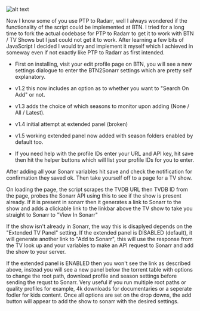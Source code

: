 ![alt text](https://ptpimg.me/s9yms4.png)

Now I know some of you use PTP to Radarr, well I always wondered if the functionality of the script could be implemented at BTN. I tried for a long time to fork the actual codebase for PTP to Radarr to get it to work with BTN / TV Shows but I just could not get it to work.
After learning a few bits of JavaScript I decided I would try and implement it myself which I achieved in someway even if not exactly like PTP to Radarr as first intended.

* First on installing, visit your edit profile page on BTN, you will see a new settings dialogue to enter the BTN2Sonarr settings which are pretty self explanatory.

* v1.2 this now includes an option as to whether you want to "Search On Add" or not.
* v1.3 adds the choice of which seasons to monitor upon adding (None / All / Latest).
* v1.4 initial attempt at extended panel (broken)
* v1.5 working extended panel now added with season folders enabled by default too.

* If you need help with the profile IDs enter your URL and API key, hit save then hit the helper buttons which will list your profile IDs for you to enter.

After adding all your Sonarr variables hit save and check the notification for confirmation they saved ok. Then take yourself off to a page for a TV show.

On loading the page, the script scrapes the TVDB URL then TVDB ID from the page, probes the Sonarr API using this to see if the show is present already.
If it is present in sonarr then it generates a link to Sonarr to the show and adds a clickable link to the linkbar above the TV show to take you straight to Sonarr to "View In Sonarr"

If the show isn't already in Sonarr, the way this is disaplyed depends on the "Extended TV Panel" setting.
If the extended panel is DISABLED (default), it will generate another link to "Add to Sonarr", this will use the response from the TV look up and your variables to make an API request to Sonarr and add the show to your server.

If the extended panel is ENABLED then you won't see the link as described above, instead you will see a new panel below the torrent table with options to change the root path, download profile and season settings before sending the requst to Sonarr. Very useful if you run multiple root paths or quality profiles for example, 4k downloads for documentaries or a seperate fodler for kids content. Once all options are set on the drop downs, the add button will appear to add the show to sonarr with the desired settings.
